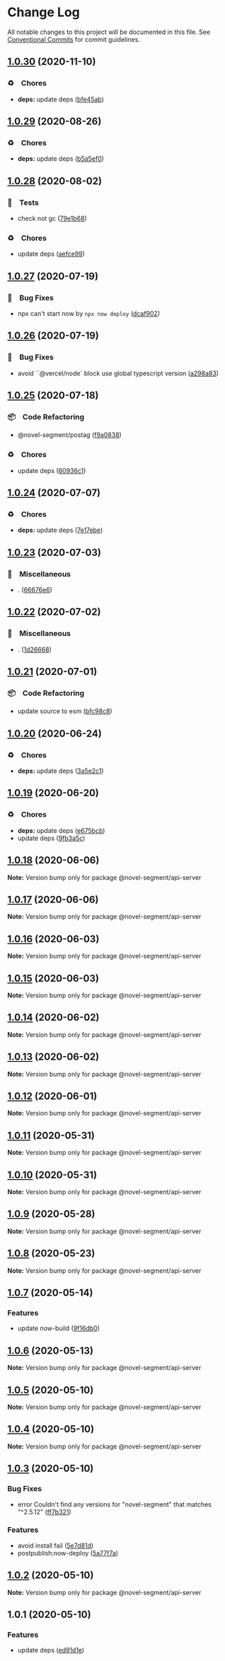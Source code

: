 # Change Log

All notable changes to this project will be documented in this file.
See [Conventional Commits](https://conventionalcommits.org) for commit guidelines.

## [1.0.30](https://github.com/bluelovers/ws-segment/compare/@novel-segment/api-server@1.0.29...@novel-segment/api-server@1.0.30) (2020-11-10)


### ♻️　Chores

* **deps:** update deps ([bfe45ab](https://github.com/bluelovers/ws-segment/commit/bfe45ab7ef2fba99269917b2e2bbb6c88226ce00))





## [1.0.29](https://github.com/bluelovers/ws-segment/compare/@novel-segment/api-server@1.0.28...@novel-segment/api-server@1.0.29) (2020-08-26)


### ♻️　Chores

* **deps:** update deps ([b5a5ef0](https://github.com/bluelovers/ws-segment/commit/b5a5ef0703eb8f51f8edbd3d4aaae5b5e5d0e22a))





## [1.0.28](https://github.com/bluelovers/ws-segment/compare/@novel-segment/api-server@1.0.27...@novel-segment/api-server@1.0.28) (2020-08-02)


### 🚨　Tests

* check not gc ([79e1b68](https://github.com/bluelovers/ws-segment/commit/79e1b68856719fff695c0c56d0b1fcb1775dd3cb))


### ♻️　Chores

* update deps ([aefce99](https://github.com/bluelovers/ws-segment/commit/aefce993e56acce65742abc6768acbdd52e3a1dd))





## [1.0.27](https://github.com/bluelovers/ws-segment/compare/@novel-segment/api-server@1.0.26...@novel-segment/api-server@1.0.27) (2020-07-19)


### 🐛　Bug Fixes

* npx can't start now by `npx now deploy` ([dcaf902](https://github.com/bluelovers/ws-segment/commit/dcaf9021cbd6f6330878ba3683d848fddb62377f))





## [1.0.26](https://github.com/bluelovers/ws-segment/compare/@novel-segment/api-server@1.0.25...@novel-segment/api-server@1.0.26) (2020-07-19)


### 🐛　Bug Fixes

* avoid ``@vercel/node` block use global typescript version ([a298a83](https://github.com/bluelovers/ws-segment/commit/a298a8330c6380a38fb23b63d3d45c1be09f8b46))





## [1.0.25](https://github.com/bluelovers/ws-segment/compare/@novel-segment/api-server@1.0.24...@novel-segment/api-server@1.0.25) (2020-07-18)


### 📦　Code Refactoring

* @novel-segment/postag ([f9a0838](https://github.com/bluelovers/ws-segment/commit/f9a0838f7d2eef33180331ec600184029c44fccf))


### ♻️　Chores

* update deps ([60936c1](https://github.com/bluelovers/ws-segment/commit/60936c1444f833db9c50f638eca0aac062b41fb3))





## [1.0.24](https://github.com/bluelovers/ws-segment/compare/@novel-segment/api-server@1.0.23...@novel-segment/api-server@1.0.24) (2020-07-07)


### ♻️　Chores

* **deps:** update deps ([7e17ebe](https://github.com/bluelovers/ws-segment/commit/7e17ebebccf4f95b3be1c8c46c6e4f469b0aaf74))





## [1.0.23](https://github.com/bluelovers/ws-segment/compare/@novel-segment/api-server@1.0.22...@novel-segment/api-server@1.0.23) (2020-07-03)


### 🔖　Miscellaneous

* . ([66676e6](https://github.com/bluelovers/ws-segment/commit/66676e668050351f1dba5d0d147b18e66859c206))





## [1.0.22](https://github.com/bluelovers/ws-segment/compare/@novel-segment/api-server@1.0.21...@novel-segment/api-server@1.0.22) (2020-07-02)


### 🔖　Miscellaneous

* . ([1d26668](https://github.com/bluelovers/ws-segment/commit/1d266687f9f92a7e3d2a3370f37c63932391885b))





## [1.0.21](https://github.com/bluelovers/ws-segment/compare/@novel-segment/api-server@1.0.20...@novel-segment/api-server@1.0.21) (2020-07-01)


### 📦　Code Refactoring

* update source to esm ([bfc98c8](https://github.com/bluelovers/ws-segment/commit/bfc98c849ce0f3c2e305d66fef655dba5ec85942))





## [1.0.20](https://github.com/bluelovers/ws-segment/compare/@novel-segment/api-server@1.0.19...@novel-segment/api-server@1.0.20) (2020-06-24)


### ♻️　Chores

* **deps:** update deps ([3a5e2c1](https://github.com/bluelovers/ws-segment/commit/3a5e2c195a7db0e6c99eee6790c71b6f48975947))





## [1.0.19](https://github.com/bluelovers/ws-segment/compare/@novel-segment/api-server@1.0.18...@novel-segment/api-server@1.0.19) (2020-06-20)


### ♻️　Chores

* **deps:** update deps ([e675bcb](https://github.com/bluelovers/ws-segment/commit/e675bcb6f84ec27caabc22b2b12e7f2cb4fb3096))
* update deps ([9fb3a5c](https://github.com/bluelovers/ws-segment/commit/9fb3a5cc82d1d921320117cda30384514b56108e))





## [1.0.18](https://github.com/bluelovers/ws-segment/compare/@novel-segment/api-server@1.0.17...@novel-segment/api-server@1.0.18) (2020-06-06)

**Note:** Version bump only for package @novel-segment/api-server





## [1.0.17](https://github.com/bluelovers/ws-segment/compare/@novel-segment/api-server@1.0.16...@novel-segment/api-server@1.0.17) (2020-06-06)

**Note:** Version bump only for package @novel-segment/api-server





## [1.0.16](https://github.com/bluelovers/ws-segment/compare/@novel-segment/api-server@1.0.15...@novel-segment/api-server@1.0.16) (2020-06-03)

**Note:** Version bump only for package @novel-segment/api-server





## [1.0.15](https://github.com/bluelovers/ws-segment/compare/@novel-segment/api-server@1.0.14...@novel-segment/api-server@1.0.15) (2020-06-03)

**Note:** Version bump only for package @novel-segment/api-server





## [1.0.14](https://github.com/bluelovers/ws-segment/compare/@novel-segment/api-server@1.0.13...@novel-segment/api-server@1.0.14) (2020-06-02)

**Note:** Version bump only for package @novel-segment/api-server





## [1.0.13](https://github.com/bluelovers/ws-segment/compare/@novel-segment/api-server@1.0.12...@novel-segment/api-server@1.0.13) (2020-06-02)

**Note:** Version bump only for package @novel-segment/api-server





## [1.0.12](https://github.com/bluelovers/ws-segment/compare/@novel-segment/api-server@1.0.11...@novel-segment/api-server@1.0.12) (2020-06-01)

**Note:** Version bump only for package @novel-segment/api-server





## [1.0.11](https://github.com/bluelovers/ws-segment/compare/@novel-segment/api-server@1.0.10...@novel-segment/api-server@1.0.11) (2020-05-31)

**Note:** Version bump only for package @novel-segment/api-server





## [1.0.10](https://github.com/bluelovers/ws-segment/compare/@novel-segment/api-server@1.0.9...@novel-segment/api-server@1.0.10) (2020-05-31)

**Note:** Version bump only for package @novel-segment/api-server





## [1.0.9](https://github.com/bluelovers/ws-segment/compare/@novel-segment/api-server@1.0.8...@novel-segment/api-server@1.0.9) (2020-05-28)

**Note:** Version bump only for package @novel-segment/api-server





## [1.0.8](https://github.com/bluelovers/ws-segment/compare/@novel-segment/api-server@1.0.7...@novel-segment/api-server@1.0.8) (2020-05-23)

**Note:** Version bump only for package @novel-segment/api-server





## [1.0.7](https://github.com/bluelovers/ws-segment/compare/@novel-segment/api-server@1.0.6...@novel-segment/api-server@1.0.7) (2020-05-14)


### Features

* update now-build ([9f16db0](https://github.com/bluelovers/ws-segment/commit/9f16db097f5dd3a1b7e64eefb424fc98a427c307))





## [1.0.6](https://github.com/bluelovers/ws-segment/compare/@novel-segment/api-server@1.0.5...@novel-segment/api-server@1.0.6) (2020-05-13)

**Note:** Version bump only for package @novel-segment/api-server





## [1.0.5](https://github.com/bluelovers/ws-segment/compare/@novel-segment/api-server@1.0.4...@novel-segment/api-server@1.0.5) (2020-05-10)

**Note:** Version bump only for package @novel-segment/api-server





## [1.0.4](https://github.com/bluelovers/ws-segment/compare/@novel-segment/api-server@1.0.3...@novel-segment/api-server@1.0.4) (2020-05-10)

**Note:** Version bump only for package @novel-segment/api-server





## [1.0.3](https://github.com/bluelovers/ws-segment/compare/@novel-segment/api-server@1.0.2...@novel-segment/api-server@1.0.3) (2020-05-10)


### Bug Fixes

* error Couldn't find any versions for "novel-segment" that matches "^2.5.12" ([ff7b321](https://github.com/bluelovers/ws-segment/commit/ff7b32160ad35164efc18d3c928a3832aa9fd7a7))


### Features

* avoid install fail ([5e7d81d](https://github.com/bluelovers/ws-segment/commit/5e7d81dcb37b7ab1d74ee1f24580ea3bf6e5662f))
* postpublish:now-deploy ([5a77f7a](https://github.com/bluelovers/ws-segment/commit/5a77f7adea2fc32d42e31e2e1fb22bda3a5a3b44))





## [1.0.2](https://github.com/bluelovers/ws-segment/compare/@novel-segment/api-server@1.0.1...@novel-segment/api-server@1.0.2) (2020-05-10)

**Note:** Version bump only for package @novel-segment/api-server





## 1.0.1 (2020-05-10)


### Features

* update deps ([ed91d1e](https://github.com/bluelovers/ws-segment/commit/ed91d1e81b74370f81938cb163a3a6ccac39c3f2))

